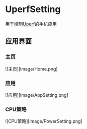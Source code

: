 # UperfSetting

用于控制[Uperf](https://github.com/yc9559/uperf)的手机应用    

## 应用界面
### 主页
![主页][image/Home.png]

### 应用
![应用][image/AppSetting.png]

### CPU策略
![CPU策略][image/PowerSetting.png]
